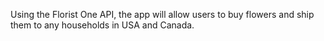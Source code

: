 Using the Florist One API, the app will allow users to buy flowers and ship them to any households in USA and Canada.
